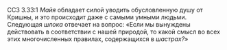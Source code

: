 ССЗ 3.33:1	_Майя_ обладает силой уводить обусловленную душу от Кришны, и это происходит даже с самыми умными людьми. Следующая _шлока_ отвечает на вопрос: «Если мы вынуждены действовать в соответствии с нашей природой, то какой смысл во всех этих многочисленных правилах, содержащихся в _шастрах?»_